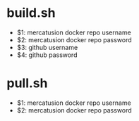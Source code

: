 # build.sh
* $1: mercatusion docker repo username
* $2: mercatusion docker repo password
* $3: github username
* $4: github password

# pull.sh
* $1: mercatusion docker repo username
* $2: mercatusion docker repo password
